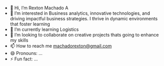 - 👋 Hi, I’m Rexton Machado A
- 👀 I’m interested in Business analytics, innovative technologies, and driving impactful business strategies. I thrive in dynamic environments that foster learning
- 🌱 I’m currently learning Logistics
- 💞️ I’m looking to collaborate on creative projects thats going to enhance my skills
- 📫 How to reach me machadorexton@gmail.com
- 😄 Pronouns: ...
- ⚡ Fun fact: ...

<!---
MACHADOREXTON/MACHADOREXTON is a ✨ special ✨ repository because its `README.md` (this file) appears on your GitHub profile.
You can click the Preview link to take a look at your changes.
--->

